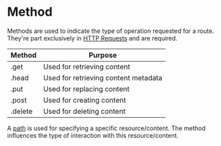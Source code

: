 # Method

Methods are used to indicate the type of operation requested for a route. They're part exclusively in [HTTP Requests](request.md) and are required.

Method  | Purpose
--------|---------
.get    | Used for retrieving content
.head   | Used for retrieving content metadata
.put    | Used for replacing content
.post   | Used for creating content
.delete | Used for deleting content

A [path](uri.md) is used for specifying a specific resource/content. The method influences the type of interaction with this resource/content.
